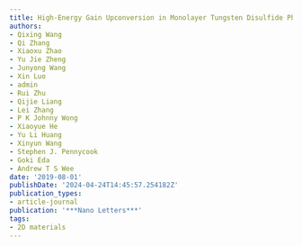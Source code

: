 ```yaml
---
title: High-Energy Gain Upconversion in Monolayer Tungsten Disulfide Photodetectors
authors:
- Qixing Wang
- Qi Zhang
- Xiaoxu Zhao
- Yu Jie Zheng
- Junyong Wang
- Xin Luo
- admin
- Rui Zhu
- Qijie Liang
- Lei Zhang
- P K Johnny Wong
- Xiaoyue He
- Yu Li Huang
- Xinyun Wang
- Stephen J. Pennycook
- Goki Eda
- Andrew T S Wee
date: '2019-08-01'
publishDate: '2024-04-24T14:45:57.254182Z'
publication_types:
- article-journal
publication: '***Nano Letters***'
tags:
- 2D materials
---
```

